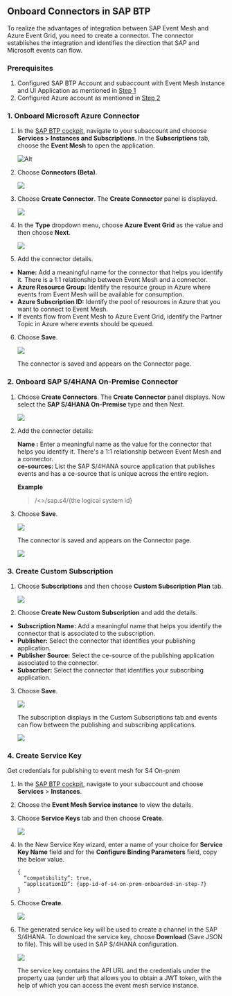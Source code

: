 ## Onboard Connectors in SAP BTP

To realize the advantages of integration between SAP Event Mesh and Azure Event Grid, you need to create a connector. The connector establishes the integration and identifies the direction that SAP and Microsoft events can flow.

### Prerequisites

1. Configured SAP BTP Account and subaccount with Event Mesh Instance and UI Application as mentioned in [Step 1](../Step1-Configure-SAP-BTP/README.md) 
2. Configured Azure account as mentioned in [Step 2](../Step2-Configure-Azure/README.md)

### 1. Onboard Microsoft Azure Connector

1. In the [SAP BTP cockpit](https://cockpit.sap.hana.ondemand.com/cockpit/), navigate to your subaccount and chooose **Services > Instances and Subscriptions**. In the **Subscriptions** tab, choose the **Event Mesh** to open the application.

    ![Alt](./images/1-createdsubscription.png)

2. Choose **Connectors (Beta)**.<p><img src="./images/02-clickonconnector.png"></p>

3. Choose **Create Connector**. The **Create Connector** panel is displayed. <p><img src="./images/03-createconnector.png"></p>

4. In the **Type** dropdown menu, choose **Azure Event Grid** as the value and then choose **Next**. <p><img src="./images/04-selectazureconnectortype.png"></p>

5. Add the connector details.

* **Name:** Add a meaningful name for the connector that helps you identify it. There is a 1:1 relationship between Event Mesh and a connector.
* **Azure Resource Group:** Identify the resource group in Azure where events from Event Mesh will be available for consumption.
* **Azure Subscription ID:** Identify the pool of resources in Azure that you want to connect to Event Mesh.
* If events flow from Event Mesh to Azure Event Grid, identify the Partner Topic in Azure where events should be queued.

6. Choose **Save**.

    <p><img src="./images/05-createnewbridgeazure.png"></p>

    The connector is saved and appears on the Connector page. 
    
### 2. Onboard SAP S/4HANA On-Premise Connector

1.  Choose **Create Connectors**. The **Create Connector** panel displays. Now select the **SAP S/4HANA On-Premise** type and then Next.
    <p><img src="./images/06-01-s4connectortype.png"></p>


2. Add the connector details:

    **Name :** Enter a meaningful name as the value for the connector that helps you identify it. There's a 1:1 relationship between Event Mesh and a connector.  
    **ce-sources:** List the SAP S/4HANA source application that publishes events and has a ce-source that is unique across the entire region.  

    **Example**

    > /<>/sap.s4/{the logical system id}

3. Choose **Save**.

    <p><img src="./images/07-s4connectortype.png"></p>

    The connector is saved and appears on the Connector page.
    <p><img src="./images/08-s4connectorcreated.png"></p>

### 3. Create Custom Subscription

1. Choose **Subscriptions** and then choose **Custom Subscription Plan** tab.

    <p><img src="./images/09-1-createcustomssub.png"></p>

2. Choose **Create New Custom Subscription** and add the details.

* **Subscription Name:** Add a meaningful name that helps you identify the connector that is associated to the subscription.
* **Publisher:** Select the connector that identifies your publishing application.
* **Publisher Source:** Select the ce-source of the publishing application associated to the connector.
* **Subscriber:** Select the connector that identifies your subscribing application.

3. Choose **Save**.
  
    <p><img src="./images/09-createcustomsubscription.png"></p>


    The subscription displays in the Custom Subscriptions tab and events can flow between the publishing and subscribing applications.

    <p><img src="./images/10-customsubscriptioncreated.png"></p>


### 4. Create Service Key

Get credentials for publishing to event mesh for S4 On-prem

 1. In the [SAP BTP cockpit](https://cockpit.sap.hana.ondemand.com/cockpit/), navigate to your subaccount and choose **Services** > **Instances**.

 2. Choose the **Event Mesh Service instance** to view the details.

 3. Choose **Service Keys** tab and then choose **Create**.

    <p><img src="./images/11-createservicekey.png"></p>

 6.	In the New Service Key wizard, enter a name of your choice for **Service Key Name** field and for the  **Configure Binding Parameters** field, copy the below value.  

    ``` 
    {
      “compatibility”: true,
      “applicationID”: {app-id-of-s4-on-prem-onboarded-in-step-7}
    }
    ```
 7. Choose **Create**.

    <p><img src="./images/11-01-createservicekey.png" ></p>

 8. The generated service key will be used to create a channel in the SAP S/4HANA. To download the service key, choose **Download** (Save JSON to file). This will be used in SAP S/4HANA configuration.

    <p><img src="./images/12-createdservicekey.png"></p>

    The service key contains the API URL and the credentials under the property uaa (under url) that allows you to obtain a JWT token, with the help of which you can access the event mesh service instance.

